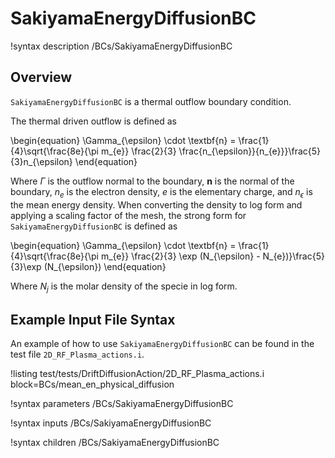 # SakiyamaEnergyDiffusionBC

!syntax description /BCs/SakiyamaEnergyDiffusionBC

## Overview

`SakiyamaEnergyDiffusionBC` is a thermal outflow boundary condition.

The thermal driven outflow is defined as

\begin{equation}
\Gamma_{\epsilon} \cdot \textbf{n} = \frac{1}{4}\sqrt{\frac{8e}{\pi m_{e}} \frac{2}{3} \frac{n_{\epsilon}}{n_{e}}}\frac{5}{3}n_{\epsilon}
\end{equation}

Where $\Gamma$ is the outflow normal to the boundary, $\textbf{n}$ is the normal of the boundary, $n_{e}$ is the electron density, $e$ is the elementary charge, and $n_{\epsilon}$ is the mean energy density. When converting the density to log form and applying a scaling factor of the mesh, the strong form for `SakiyamaEnergyDiffusionBC` is defined as

\begin{equation}
\Gamma_{\epsilon} \cdot \textbf{n} = \frac{1}{4}\sqrt{\frac{8e}{\pi m_{e}} \frac{2}{3} \exp (N_{\epsilon} - N_{e})}\frac{5}{3}\exp (N_{\epsilon})
\end{equation}

Where $N_{j}$ is the molar density of the specie in log form.

## Example Input File Syntax

An example of how to use `SakiyamaEnergyDiffusionBC` can be found in the
test file `2D_RF_Plasma_actions.i`.

!listing test/tests/DriftDiffusionAction/2D_RF_Plasma_actions.i block=BCs/mean_en_physical_diffusion

!syntax parameters /BCs/SakiyamaEnergyDiffusionBC

!syntax inputs /BCs/SakiyamaEnergyDiffusionBC

!syntax children /BCs/SakiyamaEnergyDiffusionBC
